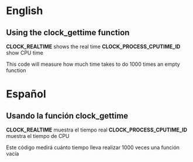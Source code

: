 # English
## Using the clock_gettime function

**CLOCK_REALTIME** shows the real time 
**CLOCK_PROCESS_CPUTIME_ID** show CPU time

This code will measure how much time takes to do 1000 times an empty function

# Español

## Usando la función clock_gettime

**CLOCK_REALTIME** muestra el tiempo real
**CLOCK_PROCESS_CPUTIME_ID** muestra el tiempo de CPU

Este código medirá cuánto tiempo lleva realizar 1000 veces una función vacía